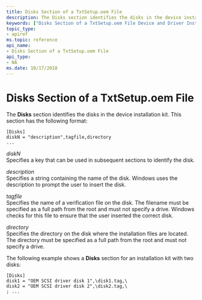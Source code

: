 ```yaml
---
title: Disks Section of a TxtSetup.oem File
description: The Disks section identifies the disks in the device installation kit.
keywords: ["Disks Section of a TxtSetup.oem File Device and Driver Installation"]
topic_type:
- apiref
ms.topic: reference
api_name:
- Disks Section of a TxtSetup.oem File
api_type:
- NA
ms.date: 10/17/2018
---
```


# Disks Section of a TxtSetup.oem File


The **Disks** section identifies the disks in the device installation kit. This section has the following format:

``` syntax
[Disks]
diskN = "description",tagfile,directory
...
```

<a href="" id="diskn"></a>*diskN*  
Specifies a key that can be used in subsequent sections to identify the disk.

<a href="" id="description"></a>*description*  
Specifies a string containing the name of the disk. Windows uses the description to prompt the user to insert the disk.

<a href="" id="tagfile"></a>*tagfile*  
Specifies the name of a verification file on the disk. The filename must be specified as a full path from the root and must not specify a drive. Windows checks for this file to ensure that the user inserted the correct disk.

<a href="" id="directory"></a>*directory*  
Specifies the directory on the disk where the installation files are located. The directory must be specified as a full path from the root and must not specify a drive.

The following example shows a **Disks** section for an installation kit with two disks:

``` syntax
[Disks]
disk1 = "OEM SCSI driver disk 1",\disk1.tag,\
disk2 = "OEM SCSI driver disk 2",\disk2.tag,\
; ...
```

 

 





